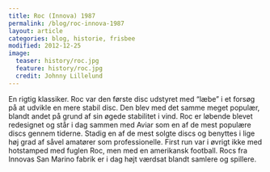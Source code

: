 ```yaml
---
title: Roc (Innova) 1987
permalink: /blog/roc-innova-1987
layout: article
categories: blog, historie, frisbee
modified: 2012-12-25
image:
  teaser: history/roc.jpg
  feature: history/roc.jpg
  credit: Johnny Lillelund
---
```


<p>En rigtig klassiker. Roc var den første disc udstyret med “læbe” i et forsøg på at udvikle en mere stabil disc. Den blev med det samme meget populær, blandt andet på grund af sin øgede stabilitet i vind. Roc er løbende blevet redesignet og står i dag sammen med Aviar som en af de mest populære discs gennem tiderne. Stadig en af de mest solgte discs og benyttes i lige høj grad af såvel amatører som professionelle. First run var i øvrigt ikke med hotstamped med fuglen Roc, men med en amerikansk football. Rocs fra Innovas San Marino fabrik er i dag højt værdsat blandt samlere og spillere.</p>